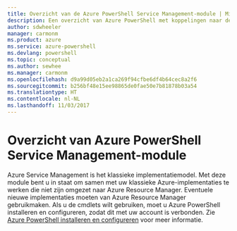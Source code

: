 ```yaml
---
title: Overzicht van de Azure PowerShell Service Management-module | Microsoft Docs
description: Een overzicht van Azure PowerShell met koppelingen naar de installatie en configuratie.
author: sdwheeler
manager: carmonm
ms.product: azure
ms.service: azure-powershell
ms.devlang: powershell
ms.topic: conceptual
ms.author: sewhee
ms.manager: carmonm
ms.openlocfilehash: d9a99d05eb2a1ca269f94cfbe6df4b64cec8a2f6
ms.sourcegitcommit: b256bf48e15ee98865de0fae50e7b81878b03a54
ms.translationtype: HT
ms.contentlocale: nl-NL
ms.lasthandoff: 11/03/2017
---
```

# <a name="overview-of-the-azure-powershell-service-management-module"></a>Overzicht van Azure PowerShell Service Management-module

Azure Service Management is het klassieke implementatiemodel. Met deze module bent u in staat om samen met uw klassieke Azure-implementaties te werken die niet zijn omgezet naar Azure Resource Manager. Eventuele nieuwe implementaties moeten van Azure Resource Manager gebruikmaken. Als u de cmdlets wilt gebruiken, moet u Azure PowerShell installeren en configureren, zodat dit met uw account is verbonden. Zie [Azure PowerShell installeren en configureren](install-azure-ps.md) voor meer informatie.
